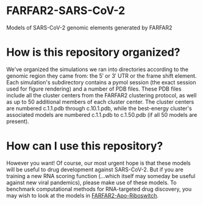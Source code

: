 # FARFAR2-SARS-CoV-2
Models of SARS-CoV-2 genomic elements generated by FARFAR2

# How is this repository organized?
We've organized the simulations we ran into directories according to the genomic region they came from: the 5′ or 3′ UTR or the frame shift element. Each simulation's subdirectory contains a pymol session (the exact session used for figure rendering) and a number of PDB files. These PDB files include all the cluster centers from the FARFAR2 clustering protocol, as well as up to 50 additional members of each cluster center. The cluster centers are numbered c.1.1.pdb through c.10.1.pdb, while the best-energy cluster's associated models are numbered c.1.1.pdb to c.1.50.pdb (if all 50 models are present).

# How can I use this repository?
However you want! Of course, our most urgent hope is that these models will be useful to drug development against SARS-CoV-2. But if you are training a new RNA scoring function (...which itself may someday be useful against new viral pandemics), please make use of these models. To benchmark computational methods for RNA-targeted drug discovery, you may wish to look at the models in [FARFAR2-Apo-Riboswitch](https://github.com/DasLab/FARFAR2-Apo-Riboswitch).
